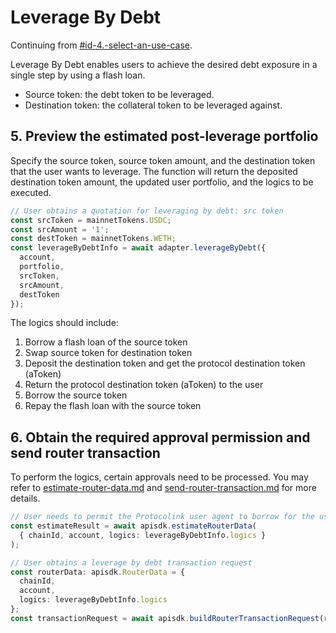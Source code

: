 # Leverage By Debt

Continuing from [#id-4.-select-an-use-case](./#id-4.-select-an-use-case "mention").

Leverage By Debt enables users to achieve the desired debt exposure in a single step by using a flash loan.

* Source token: the debt token to be leveraged.
* Destination token: the collateral token to be leveraged against.

## 5. Preview the estimated post-leverage portfolio

Specify the source token, source token amount, and the destination token that the user wants to leverage. The function will return the deposited destination token amount, the updated user portfolio, and the logics to be executed.

```typescript
// User obtains a quotation for leveraging by debt: src token
const srcToken = mainnetTokens.USDC;
const srcAmount = '1';
const destToken = mainnetTokens.WETH;
const leverageByDebtInfo = await adapter.leverageByDebt({
  account,
  portfolio,
  srcToken,
  srcAmount,
  destToken
});
```

The logics should include:

1. Borrow a flash loan of the source token
2. Swap source token for destination token
3. Deposit the destination token and get the protocol destination token (aToken)
4. Return the protocol destination token (aToken) to the user
5. Borrow the source token
6. Repay the flash loan with the source token

## 6. Obtain the required approval permission and send router transaction

To perform the logics, certain approvals need to be processed. You may refer to [estimate-router-data.md](../../protocolink-sdk/estimate-router-data.md "mention") and [send-router-transaction.md](../../protocolink-sdk/send-router-transaction.md "mention") for more details.

```typescript
// User needs to permit the Protocolink user agent to borrow for the user
const estimateResult = await apisdk.estimateRouterData(
  { chainId, account, logics: leverageByDebtInfo.logics }
);

// User obtains a leverage by debt transaction request
const routerData: apisdk.RouterData = {
  chainId,
  account,
  logics: leverageByDebtInfo.logics
};
const transactionRequest = await apisdk.buildRouterTransactionRequest(routerData);
```
